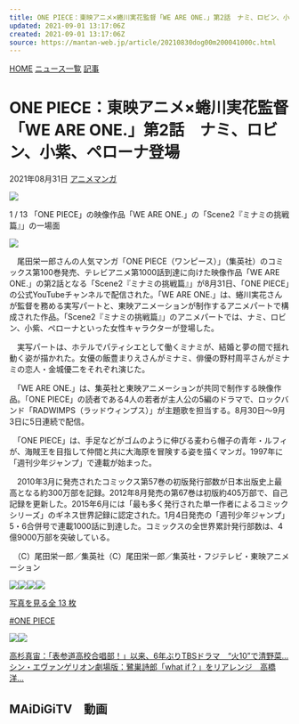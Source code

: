 ```yaml
---
title: ONE PIECE：東映アニメ×蜷川実花監督「WE ARE ONE.」第2話　ナミ、ロビン、小紫、ペローナ登場
updated: 2021-09-01 13:17:06Z
created: 2021-09-01 13:17:06Z
source: https://mantan-web.jp/article/20210830dog00m200041000c.html
---
```


[HOME](https://mantan-web.jp/)
[ニュース一覧](https://mantan-web.jp/article/)
[記事](https://mantan-web.jp/article/20210830dog00m200041000c.html)

# ONE PIECE：東映アニメ×蜷川実花監督「WE ARE ONE.」第2話　ナミ、ロビン、小紫、ペローナ登場

2021年08月31日
[アニメ](https://mantan-web.jp/anime/)[マンガ](https://mantan-web.jp/manga/)

[![](https://storage.mantan-web.jp/images/2021/08/30/20210830dog00m200041000c/001_size6.jpg)](https://mantan-web.jp/article/20210830dog00m200041000c.html?photo=001)

1 / 13
「ONE PIECE」の映像作品「WE ARE ONE.」の「Scene2『ミナミの挑戦篇』」の一場面

[![](https://mantan-web.jp/assets/images/sns/icon_hatebu.png)](http://b.hatena.ne.jp/add?mode=confirm&url=https%3A%2F%2Fmantan-web.jp%2Farticle%2F20210830dog00m200041000c.html&title=ONE+PIECE%EF%BC%9A%E6%9D%B1%E6%98%A0%E3%82%A2%E3%83%8B%E3%83%A1%C3%97%E8%9C%B7%E5%B7%9D%E5%AE%9F%E8%8A%B1%E7%9B%A3%E7%9D%A3%E3%80%8CWE+ARE+ONE.%E3%80%8D%E7%AC%AC2%E8%A9%B1%E3%80%80%E3%83%8A%E3%83%9F%E3%80%81%E3%83%AD%E3%83%93%E3%83%B3%E3%80%81%E5%B0%8F%E7%B4%AB%E3%80%81%E3%83%9A%E3%83%AD%E3%83%BC%E3%83%8A%E7%99%BB%E5%A0%B4)

　尾田栄一郎さんの人気マンガ「ONE PIECE（ワンピース）」（集英社）のコミックス第100巻発売、テレビアニメ第1000話到達に向けた映像作品「WE ARE ONE.」の第2話となる「Scene2『ミナミの挑戦篇』」が8月31日、「ONE PIECE」の公式YouTubeチャンネルで配信された。「WE ARE ONE.」は、蜷川実花さんが監督を務める実写パートと、東映アニメーションが制作するアニメパートで構成された作品。「Scene2『ミナミの挑戦篇』」のアニメパートでは、ナミ、ロビン、小紫、ペローナといった女性キャラクターが登場した。

　実写パートは、ホテルでパティシエとして働くミナミが、結婚と夢の間で揺れ動く姿が描かれた。女優の飯豊まりえさんがミナミ、俳優の野村周平さんがミナミの恋人・金城優二をそれぞれ演じた。

　「WE ARE ONE.」は、集英社と東映アニメーションが共同で制作する映像作品。「ONE PIECE」の読者である4人の若者が主人公の5編のドラマで、ロックバンド「RADWIMPS（ラッドウィンプス）」が主題歌を担当する。8月30日～9月3日に5日連続で配信。

　「ONE PIECE」は、手足などがゴムのように伸びる麦わら帽子の青年・ルフィが、海賊王を目指して仲間と共に大海原を冒険する姿を描くマンガ。1997年に「週刊少年ジャンプ」で連載が始まった。

　2010年3月に発売されたコミックス第57巻の初版発行部数が日本出版史上最高となる約300万部を記録。2012年8月発売の第67巻は初版約405万部で、自己記録を更新した。2015年6月には「最も多く発行された単一作者によるコミックシリーズ」のギネス世界記録に認定された。1月4日発売の「週刊少年ジャンプ」5・6合併号で連載1000話に到達した。コミックスの全世界累計発行部数は、4億9000万部を突破している。

　（C）尾田栄一郎／集英社（C）尾田栄一郎／集英社・フジテレビ・東映アニメーション

[![](https://storage.mantan-web.jp/images/2021/08/30/20210830dog00m200041000c/001_size3.jpg)](https://mantan-web.jp/article/20210830dog00m200041000c.html?photo=001)[![](https://storage.mantan-web.jp/images/2021/08/30/20210830dog00m200041000c/002_size3.jpg)](https://mantan-web.jp/article/20210830dog00m200041000c.html?photo=002)[![](https://storage.mantan-web.jp/images/2021/08/30/20210830dog00m200041000c/003_size3.jpg)](https://mantan-web.jp/article/20210830dog00m200041000c.html?photo=003)[![](https://storage.mantan-web.jp/images/2021/08/30/20210830dog00m200041000c/004_size3.jpg)](https://mantan-web.jp/article/20210830dog00m200041000c.html?photo=004)

[写真を見る全 13 枚](https://mantan-web.jp/article/20210830dog00m200041000c.html?photo=002)

[#ONE PIECE](https://mantan-web.jp/matome/ONE%20PIECE/)

[![](https://p-bandai.jp/bc/images/linkshare/mantan05.jpg)](http://click.linksynergy.com/fs-bin/click?id=uyUbyE9quVc&offerid=333562.10003686&type=4&subid=0)![](https://ad.linksynergy.com/fs-bin/show?id=uyUbyE9quVc&bids=333562.10003686&type=4&subid=0)

[高杉真宙：「表参道高校合唱部！」以来、6年ぶりTBSドラマ　“火10”で清野菜…](https://mantan-web.jp/article/20210831dog00m200007000c.html)[シン・エヴァンゲリオン劇場版：鷺巣詩郎「what if？」をリアレンジ　高橋洋…](https://mantan-web.jp/article/20210830dog00m200054000c.html)

## MAiDiGiTV　動画